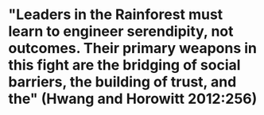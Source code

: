 # "Leaders in the Rainforest must learn to engineer serendipity, not outcomes. Their primary weapons in this fight are the bridging of social barriers, the building of trust, and the" (Hwang and Horowitt 2012:256)